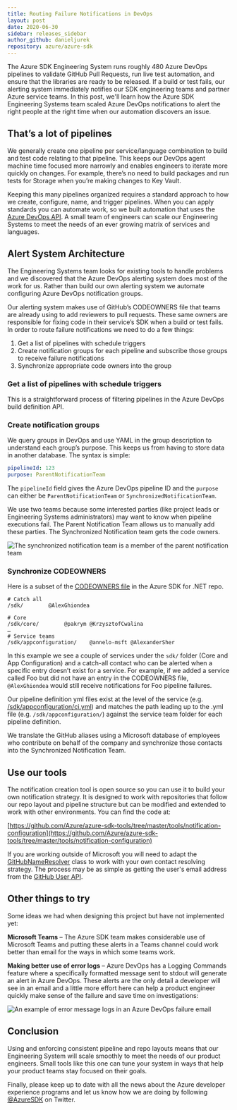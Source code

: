 ```yaml
---
title: Routing Failure Notifications in DevOps
layout: post
date: 2020-06-30
sidebar: releases_sidebar
author_github: danieljurek
repository: azure/azure-sdk
---
```


The Azure SDK Engineering System runs roughly 480 Azure DevOps pipelines to validate GitHub Pull Requests, run live test automation, and ensure that the libraries are ready to be released. If a build or test fails, our alerting system immediately notifies our SDK engineering teams and partner Azure service teams. In this post, we'll learn how the Azure SDK Engineering Systems team scaled Azure DevOps notifications to alert the right people at the right time when our automation discovers an issue.

## That’s a lot of pipelines

We generally create one pipeline per service/language combination to build and test code relating to that pipeline. This keeps our DevOps agent machine time focused more narrowly and enables engineers to iterate more quickly on changes. For example, there’s no need to build packages and run tests for Storage when you’re making changes to Key Vault.

Keeping this many pipelines organized requires a standard approach to how we create, configure, name, and trigger pipelines. When you can apply standards you can automate work, so we built automation that uses the [Azure DevOps API](https://docs.microsoft.com/rest/api/azure/devops/?view=azure-devops-rest-5.1). A small team of engineers can scale our Engineering Systems to meet the needs of an ever growing matrix of services and languages.

## Alert System Architecture

The Engineering Systems team looks for existing tools to handle problems and we discovered that the Azure DevOps alerting system does most of the work for us. Rather than build our own alerting system we automate configuring Azure DevOps notification groups.

Our alerting system makes use of GitHub’s CODEOWNERS file that teams are already using to add reviewers to pull requests. These same owners are responsible for fixing code in their service’s SDK when a build or test fails. In order to route failure notifications we need to do a few things:

1. Get a list of pipelines with schedule triggers
1. Create notification groups for each pipeline and subscribe those groups to receive failure notifications
1. Synchronize appropriate code owners into the group

### Get a list of pipelines with schedule triggers

This is a straightforward process of filtering pipelines in the Azure DevOps build definition API.

### Create notification groups

We query groups in DevOps and use YAML in the group description to understand each group’s purpose. This keeps us from having to store data in another database. The syntax is simple:

```yaml
pipelineId: 123
purpose: ParentNotificationTeam
```

The `pipelineId` field gives the Azure DevOps pipeline ID and the `purpose` can either be `ParentNotificationTeam` or `SynchronizedNotificationTeam`.

We use two teams because some interested parties (like project leads or Engineering Systems administrators) may want to know when pipeline executions fail. The Parent Notification Team allows us to manually add these parties. The Synchronized Notification team gets the code owners.

![The synchronized notification team is a member of the parent notification team](https://devblogs.microsoft.com/azure-sdk/wp-content/uploads/sites/58/2020/06/nested-notification-groups.png)

### Synchronize CODEOWNERS

Here is a subset of the [CODEOWNERS file](https://github.com/Azure/azure-sdk-for-net/blob/master/.github/CODEOWNERS) in the Azure SDK for .NET repo.

```text
# Catch all
/sdk/        @AlexGhiondea

# Core
/sdk/core/        @pakrym @KrzysztofCwalina
…
# Service teams
/sdk/appconfiguration/    @annelo-msft @AlexanderSher
```

In this example we see a couple of services under the `sdk/` folder (Core and App Configuration) and a catch-all contact who can be alerted when a specific entry doesn’t exist for a service. For example, if we added a service called Foo but did not have an entry in the CODEOWNERS file, `@AlexGhiondea` would still receive notifications for Foo pipeline failures.

Our pipeline definition yml files exist at the level of the service (e.g. [/sdk/appconfiguration/ci.yml](https://github.com/Azure/azure-sdk-for-net/blob/master/sdk/appconfiguration/ci.yml)) and matches the path leading up to the .yml file (e.g. `/sdk/appconfiguration/`) against the service team folder for each pipeline definition.

We translate the GitHub aliases using a Microsoft database of employees who contribute on behalf of the company and synchronize those contacts into the Synchronized Notification Team.

## Use our tools

The notification creation tool is open source so you can use it to build your own notification strategy. It is designed to work with repositories that follow our repo layout and pipeline structure but can be modified and extended to work with other environments. You can find the code at:

[https://github.com/Azure/azure-sdk-tools/tree/master/tools/notification-configuration](https://github.com/Azure/azure-sdk-tools/tree/master/tools/notification-configuration)

If you are working outside of Microsoft you will need to adapt the [GitHubNameResolver](https://github.com/Azure/azure-sdk-tools/blob/master/tools/notification-configuration/github-codeowner-subscriber/GitHubNameResolver.cs) class to work with your own contact resolving strategy. The process may be as simple as getting the user's email address from the [GitHub User API](https://developer.github.com/v3/users/#get-a-user).

## Other things to try

Some ideas we had when designing this project but have not implemented yet:

**Microsoft Teams** – The Azure SDK team makes considerable use of Microsoft Teams and putting these alerts in a Teams channel could work better than email for the ways in which some teams work.

**Making better use of error logs** – Azure DevOps has a Logging Commands feature where a specifically formatted message sent to stdout will generate an alert in Azure DevOps. These alerts are the only detail a developer will see in an email and a little more effort here can help a product engineer quickly make sense of the failure and save time on investigations:

![An example of error message logs in an Azure DevOps failure email](https://devblogs.microsoft.com/azure-sdk/wp-content/uploads/sites/58/2020/06/devops-email-error-messages.png)

## Conclusion

Using and enforcing consistent pipeline and repo layouts means that our Engineering System will scale smoothly to meet the needs of our product engineers.  Small tools like this one can tune your system in ways that help your product teams stay focused on their goals.

Finally, please keep up to date with all the news about the Azure developer experience programs and let us know how we are doing by following [@AzureSDK](https://twitter.com/AzureSDK) on Twitter.
